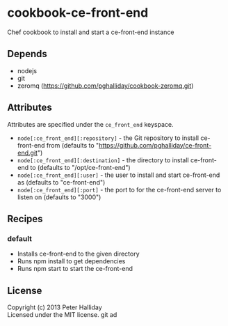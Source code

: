 cookbook-ce-front-end
=====================

Chef cookbook to install and start a ce-front-end instance

## Depends

- nodejs
- git
- zeromq (https://github.com/pghalliday/cookbook-zeromq.git)

## Attributes

Attributes are specified under the `ce_front_end` keyspace.

- `node[:ce_front_end][:repository]` - the Git repository to install ce-front-end from (defaults to "https://github.com/pghalliday/ce-front-end.git")
- `node[:ce_front_end][:destination]` - the directory to install ce-front-end to (defaults to "/opt/ce-front-end")
- `node[:ce_front_end][:user]` - the user to install and start ce-front-end as (defaults to "ce-front-end")
- `node[:ce_front_end][:port]` - the port to for the ce-front-end server to listen on (defaults to "3000")

## Recipes

### default

- Installs ce-front-end to the given directory
- Runs npm install to get dependencies
- Runs npm start to start the ce-front-end

## License
Copyright (c) 2013 Peter Halliday  
Licensed under the MIT license.
git ad
